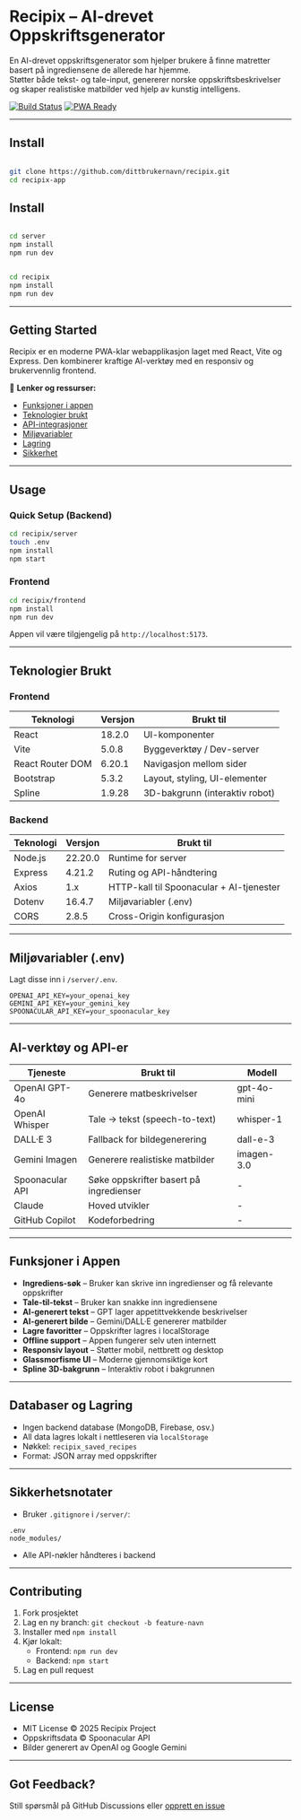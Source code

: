 # Recipix – AI-drevet Oppskriftsgenerator

 En AI-drevet oppskriftsgenerator som hjelper brukere å finne matretter basert på ingrediensene de allerede har hjemme.  
 Støtter både tekst- og tale-input, genererer norske oppskriftsbeskrivelser og skaper realistiske matbilder ved hjelp av kunstig intelligens.

[![Build Status](https://img.shields.io/badge/status-active-brightgreen)]() [![PWA Ready](https://img.shields.io/badge/PWA-ready-blueviolet)]()

---

## Install

```bash

git clone https://github.com/dittbrukernavn/recipix.git
cd recipix-app                            

```
## Install

```bash

cd server
npm install
npm run dev

```
```bash

cd recipix
npm install
npm run dev

```

---

## Getting Started

Recipix er en moderne PWA-klar webapplikasjon laget med React, Vite og Express. Den kombinerer kraftige AI-verktøy med en responsiv og brukervennlig frontend.

🔗 **Lenker og ressurser:**
- [Funksjoner i appen](#funksjoner-i-appen)
- [Teknologier brukt](#teknologier-brukt)
- [API-integrasjoner](#ai-verktøy-og-api-er)
- [Miljøvariabler](#miljøvariabler-env)
- [Lagring](#databaser-og-lagring)
- [Sikkerhet](#sikkerhetsnotater)

---

## Usage

### Quick Setup (Backend) 

```bash
cd recipix/server
touch .env
npm install
npm start
```

### Frontend

```bash
cd recipix/frontend
npm install
npm run dev
```

Appen vil være tilgjengelig på `http://localhost:5173`.



---

## Teknologier Brukt

### Frontend

| Teknologi         | Versjon    | Brukt til                                  |
|------------------|------------|--------------------------------------------|
| React            | 18.2.0     | UI-komponenter                             |
| Vite             | 5.0.8      | Byggeverktøy / Dev-server                  |
| React Router DOM | 6.20.1     | Navigasjon mellom sider                    |
| Bootstrap        | 5.3.2      | Layout, styling, UI-elementer              |
| Spline           | 1.9.28     | 3D-bakgrunn (interaktiv robot)             |

### Backend

| Teknologi | Versjon  | Brukt til                            |
|----------|----------|--------------------------------------|
| Node.js  | 22.20.0  | Runtime for server                   |
| Express  | 4.21.2   | Ruting og API-håndtering             |
| Axios    | 1.x      | HTTP-kall til Spoonacular + AI-tjenester |
| Dotenv   | 16.4.7   | Miljøvariabler (.env)                |
| CORS     | 2.8.5    | Cross-Origin konfigurasjon           |

---

## Miljøvariabler (.env)

Lagt disse inn i `/server/.env`.

```env
OPENAI_API_KEY=your_openai_key
GEMINI_API_KEY=your_gemini_key
SPOONACULAR_API_KEY=your_spoonacular_key
```

---

## AI-verktøy og API-er

| Tjeneste        | Brukt til                               | Modell        |
|-----------------|------------------------------------------|---------------|
| OpenAI GPT-4o   | Generere matbeskrivelser                 | gpt-4o-mini   |
| OpenAI Whisper  | Tale → tekst (speech-to-text)           | whisper-1     |
| DALL·E 3        | Fallback for bildegenerering             | dall-e-3      |
| Gemini Imagen   | Generere realistiske matbilder          | imagen-3.0    |
| Spoonacular API | Søke oppskrifter basert på ingredienser | -             |
| Claude          | Hoved utvikler                          | -             |
| GitHub Copilot  | Kodeforbedring                          | -             |

---

## Funksjoner i Appen

-  **Ingrediens-søk** – Bruker kan skrive inn ingredienser og få relevante oppskrifter
-  **Tale-til-tekst** – Bruker kan snakke inn ingrediensene
-  **AI-generert tekst** – GPT lager appetittvekkende beskrivelser
-  **AI-generert bilde** – Gemini/DALL·E genererer matbilder
-  **Lagre favoritter** – Oppskrifter lagres i localStorage
-  **Offline support** – Appen fungerer selv uten internett
-  **Responsiv layout** – Støtter mobil, nettbrett og desktop
-  **Glassmorfisme UI** – Moderne gjennomsiktige kort
-  **Spline 3D-bakgrunn** – Interaktiv robot i bakgrunnen

---

## Databaser og Lagring

- Ingen backend database (MongoDB, Firebase, osv.)
- All data lagres lokalt i nettleseren via `localStorage`
- Nøkkel: `recipix_saved_recipes`
- Format: JSON array med oppskrifter

---

## Sikkerhetsnotater

- Bruker `.gitignore` i `/server/`:

```gitignore
.env
node_modules/
```

- Alle API-nøkler håndteres i backend


---

## Contributing

1. Fork prosjektet
2. Lag en ny branch: `git checkout -b feature-navn`
3. Installer med `npm install`
4. Kjør lokalt:
   - Frontend: `npm run dev`
   - Backend: `npm start`
5. Lag en pull request 

---

## License

- MIT License © 2025 Recipix Project
- Oppskriftsdata © Spoonacular API
- Bilder generert av OpenAI og Google Gemini

---

## Got Feedback?

Still spørsmål på GitHub Discussions eller [opprett en issue](https://github.com/asrinhadi/recipix/issues)